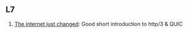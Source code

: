## L7 
1. [The internet just changed](https://www.youtube.com/watch?v=cdb7M37o9sU): Good short introduction to http/3 & QUIC
